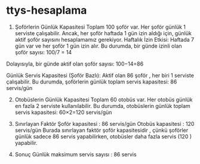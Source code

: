 # ttys-hesaplama
1. Şoförlerin Günlük Kapasitesi
Toplam 100 şoför var.
Her şoför günlük 1 serviste çalışabilir.
Ancak, her şoför haftada 1 gün izin aldığı için, günlük aktif şoför sayısını hesaplamamız gerekiyor.
Haftalık İzin Etkisi:
Haftada 7 gün var ve her şoför 1 gün izin alır.
Bu durumda, bir günde izinli olan şoför sayısı:
100/7 = 14
   
Dolayısıyla, bir günde aktif olan şoför sayısı:
100−14=86  

Günlük Servis Kapasitesi (Şoför Bazlı):
Aktif olan 86 şoför , her biri 1 serviste çalışabilir.
Bu durumda, şoförlerin günlük toplam servis kapasitesi:
86 servis/gün

2. Otobüslerin Günlük Kapasitesi
Toplam 60 otobüs var.
Her otobüs günlük en fazla 2 serviste kullanılabilir.
Bu durumda, otobüslerin günlük toplam servis kapasitesi:
60×2=120 servis/gün

3. Sınırlayan Faktör
Şoför kapasitesi : 86 servis/gün
Otobüs kapasitesi : 120 servis/gün
Burada sınırlayan faktör şoför kapasitesidir , çünkü şoförler günlük sadece 86 servis yapabilirken, otobüsler daha fazla servis (120 ) yapabilir.

4. Sonuç
Günlük maksimum servis sayısı : 86 servis
